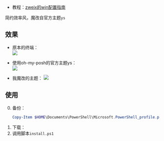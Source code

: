 + 教程：[zweix的win配置指南](https://github.com/zweix123/CS-notes/blob/master/Missing-Semester/win10%E5%BC%80%E5%8F%91%E6%9C%BA%E9%85%8D%E7%BD%AE%E6%8C%87%E5%8D%97.md)

简约效率风，魔改自官方主题`ys`

## 效果

+ 原本的终端：  
    ![](https://cdn.jsdelivr.net/gh/zweix123/posh-config@master/source/cmd.png)

+ 使用oh-my-posh的官方主题ys：  
    ![](https://cdn.jsdelivr.net/gh/zweix123/posh-config@master/source/ys.png)

+ 我魔改的主题：
    ![](https://cdn.jsdelivr.net/gh/zweix123/posh-config@master/source/mine.png)

## 使用

0. 备份：
    ```powershell
    Copy-Item $HOME\Documents\PowerShell\Microsoft.PowerShell_profile.ps1 $HOME\Documents\PowerShell\Microsoft.PowerShell_profile.ps1.backup
    ```
1. 下载：
2. 调用脚本`install.ps1`